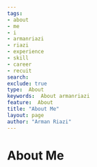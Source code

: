 ```yaml
---
tags:
- about
- me
- i
- armanriazi
- riazi
- experience
- skill
- career
- recuit
search:
exclude: true
type:  About
keywords:  About armanriazi
feature:  About 
title: "About Me"
layout: page
author: "Arman Riazi"
---
```


# About Me
